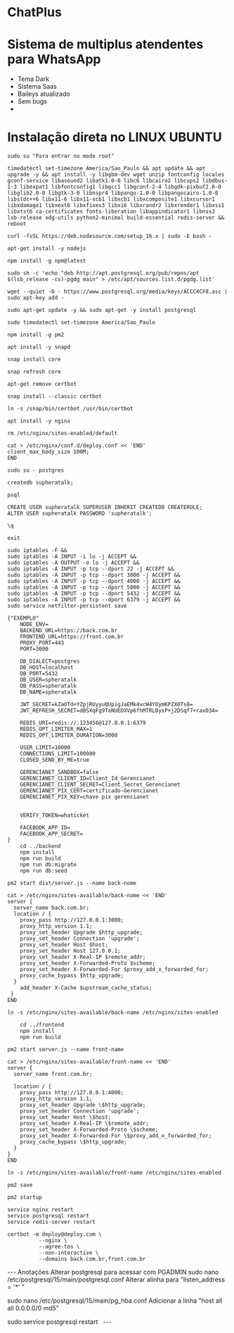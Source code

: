 
# ChatPlus
# Sistema de multiplus atendentes para WhatsApp
  * Tema Dark
  * Sistema Saas
  * Baileys atualizado
  * Sem bugs
  * 
# Instalação direta no LINUX UBUNTU

```
sudo su "Para entrar no modo root"
```
```
timedatectl set-timezone America/Sao_Paulo && apt update && apt upgrade -y && apt install -y libgbm-dev wget unzip fontconfig locales gconf-service libasound2 libatk1.0-0 libc6 libcairo2 libcups2 libdbus-1-3 libexpat1 libfontconfig1 libgcc1 libgconf-2-4 libgdk-pixbuf2.0-0 libglib2.0-0 libgtk-3-0 libnspr4 libpango-1.0-0 libpangocairo-1.0-0 libstdc++6 libx11-6 libx11-xcb1 libxcb1 libxcomposite1 libxcursor1 libxdamage1 libxext6 libxfixes3 libxi6 libxrandr2 libxrender1 libxss1 libxtst6 ca-certificates fonts-liberation libappindicator1 libnss3 lsb-release xdg-utils python2-minimal build-essential redis-server && reboot
```
```
curl -fsSL https://deb.nodesource.com/setup_16.x | sudo -E bash -
```
```
apt-get install -y nodejs
```
```
npm install -g npm@latest
```
```
sudo sh -c 'echo "deb http://apt.postgresql.org/pub/repos/apt $(lsb_release -cs)-pgdg main" > /etc/apt/sources.list.d/pgdg.list'
```
```
wget --quiet -O - https://www.postgresql.org/media/keys/ACCC4CF8.asc | sudo apt-key add -
```
```
sudo apt-get update -y && sudo apt-get -y install postgresql
```
```
sudo timedatectl set-timezone America/Sao_Paulo
```
```
npm install -g pm2
```
```
apt install -y snapd
```
```
snap install core
```
```
snap refresh core
```
```
apt-get remove certbot
```
```
snap install --classic certbot
```
```
ln -s /snap/bin/certbot /usr/bin/certbot
```
```
apt install -y nginx
```
```
rm /etc/nginx/sites-enabled/default
```
```
cat > /etc/nginx/conf.d/deploy.conf << 'END'
client_max_body_size 100M;
END
```
```
sudo su - postgres
```
```
createdb supheratalk;
```
```
psql
```
```
CREATE USER supheratalk SUPERUSER INHERIT CREATEDB CREATEROLE;
ALTER USER supheratalk PASSWORD 'supheratalk';
```
```
\q
```
```
exit
```
```
sudo iptables -F &&
sudo iptables -A INPUT -i lo -j ACCEPT &&
sudo iptables -A OUTPUT -o lo -j ACCEPT &&
sudo iptables -A INPUT -p tcp --dport 22 -j ACCEPT &&
sudo iptables -A INPUT -p tcp --dport 3000 -j ACCEPT &&
sudo iptables -A INPUT -p tcp --dport 4000 -j ACCEPT &&
sudo iptables -A INPUT -p tcp --dport 5000 -j ACCEPT &&
sudo iptables -A INPUT -p tcp --dport 5432 -j ACCEPT &&
sudo iptables -A INPUT -p tcp --dport 6379 -j ACCEPT &&
sudo service netfilter-persistent save
```
```"Copiar arquivos para instalação e configurar .env"
{"EXEMPLO"
	NODE_ENV=
	BACKEND_URL=https://back.com.br
	FRONTEND_URL=https://front.com.br
	PROXY_PORT=443
	PORT=3000

	DB_DIALECT=postgres
	DB_HOST=localhost
	DB_PORT=5432
	DB_USER=spheratalk
	DB_PASS=spheratalk
	DB_NAME=spheratalk

	JWT_SECRET=kZaOTd+YZpjRUyyuQUpigJaEMk4vcW4YOymKPZX0Ts8=
	JWT_REFRESH_SECRET=dBSXqFg9TaNUEDXVp6fhMTRLBysP+j2DSqf7+raxD3A=

	REDIS_URI=redis://:123456@127.0.0.1:6379
	REDIS_OPT_LIMITER_MAX=1
	REDIS_OPT_LIMITER_DURATION=3000

	USER_LIMIT=10000
	CONNECTIONS_LIMIT=100000
	CLOSED_SEND_BY_ME=true

	GERENCIANET_SANDBOX=false
	GERENCIANET_CLIENT_ID=Client_Id_Gerencianet
	GERENCIANET_CLIENT_SECRET=Client_Secret_Gerencianet
	GERENCIANET_PIX_CERT=certificado-Gerencianet
	GERENCIANET_PIX_KEY=chave pix gerencianet


	VERIFY_TOKEN=whaticket

	FACEBOOK_APP_ID=
	FACEBOOK_APP_SECRET=
}
	cd ../backend
	npm install
	npm run build
	npm run db:migrate
	npm run db:seed
```
```
pm2 start dist/server.js --name back-nome
```
``` 
cat > /etc/nginx/sites-available/back-nome << 'END'
server {
  server_name back.com.br;
  location / {
    proxy_pass http://127.0.0.1:3000;
    proxy_http_version 1.1;
    proxy_set_header Upgrade $http_upgrade;
    proxy_set_header Connection 'upgrade';
    proxy_set_header Host $host;
    proxy_set_header Host 127.0.0.1;
    proxy_set_header X-Real-IP $remote_addr;
    proxy_set_header X-Forwarded-Proto $scheme;
    proxy_set_header X-Forwarded-For $proxy_add_x_forwarded_for;
    proxy_cache_bypass $http_upgrade;
  }
    add_header X-Cache $upstream_cache_status;
 }
END
```
```
ln -s /etc/nginx/sites-available/back-name /etc/nginx/sites-enabled

	cd ../frontend
	npm install
	npm run build
```
```
pm2 start server.js --name front-name
```
``` 
cat > /etc/nginx/sites-available/front-name << 'END'
server {
  server_name front.com.br;

  location / {
    proxy_pass http://127.0.0.1:4000;
    proxy_http_version 1.1;
    proxy_set_header Upgrade \$http_upgrade;
    proxy_set_header Connection 'upgrade';
    proxy_set_header Host \$host;
    proxy_set_header X-Real-IP \$remote_addr;
    proxy_set_header X-Forwarded-Proto \$scheme;
    proxy_set_header X-Forwarded-For \$proxy_add_x_forwarded_for;
    proxy_cache_bypass \$http_upgrade;
  }
}
END
```
```
ln -s /etc/nginx/sites-available/front-name /etc/nginx/sites-enabled
```
```
pm2 save
```
```
pm2 startup

service nginx restart
service postgresql restart
service redis-server restart

certbot -m deploy@deploy.com \
          --nginx \
          --agree-tos \
          --non-interactive \
          --domains back.com.br,front.com.br
```
		  



--- Anotações
 Alterar postgresql para acessar com PGADMIN
  sudo nano /etc/postgresql/15/main/postgresql.conf
  Alterar alinha para "listen_address = '*' "
  
  sudo nano /etc/postgresql/15/main/pg_hba.conf
  Adicionar a linha "host    all    all    0.0.0.0/0    md5"
  
  sudo service postgresql restart
  ---
